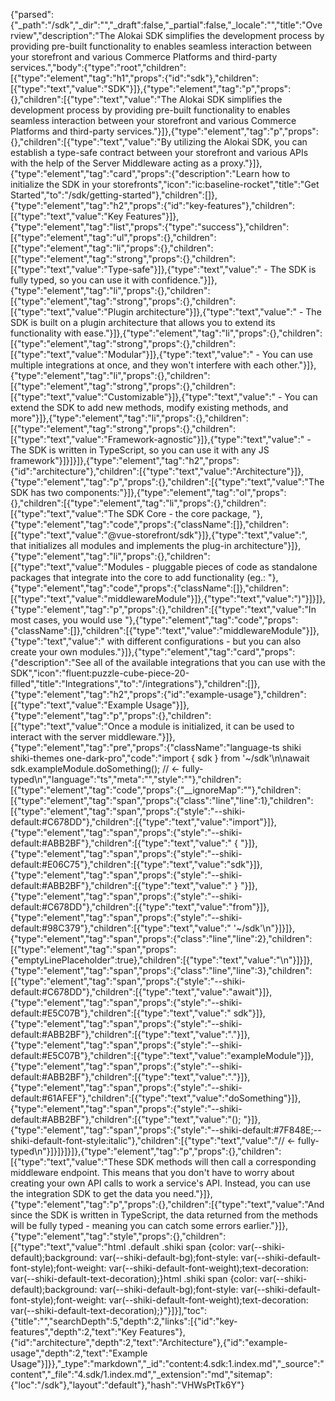 {"parsed":{"_path":"/sdk","_dir":"","_draft":false,"_partial":false,"_locale":"","title":"Overview","description":"The Alokai SDK simplifies the development process by providing pre-built functionality to enables seamless interaction between your storefront and various Commerce Platforms and third-party services.","body":{"type":"root","children":[{"type":"element","tag":"h1","props":{"id":"sdk"},"children":[{"type":"text","value":"SDK"}]},{"type":"element","tag":"p","props":{},"children":[{"type":"text","value":"The Alokai SDK simplifies the development process by providing pre-built functionality to enables seamless interaction between your storefront and various Commerce Platforms and third-party services."}]},{"type":"element","tag":"p","props":{},"children":[{"type":"text","value":"By utilizing the Alokai SDK, you can establish a type-safe contract between your storefront and various APIs with the help of the Server Middleware acting as a proxy."}]},{"type":"element","tag":"card","props":{"description":"Learn how to initialize the SDK in your storefronts","icon":"ic:baseline-rocket","title":"Get Started","to":"/sdk/getting-started"},"children":[]},{"type":"element","tag":"h2","props":{"id":"key-features"},"children":[{"type":"text","value":"Key Features"}]},{"type":"element","tag":"list","props":{"type":"success"},"children":[{"type":"element","tag":"ul","props":{},"children":[{"type":"element","tag":"li","props":{},"children":[{"type":"element","tag":"strong","props":{},"children":[{"type":"text","value":"Type-safe"}]},{"type":"text","value":" - The SDK is fully typed, so you can use it with confidence."}]},{"type":"element","tag":"li","props":{},"children":[{"type":"element","tag":"strong","props":{},"children":[{"type":"text","value":"Plugin architecture"}]},{"type":"text","value":" - The SDK is built on a plugin architecture that allows you to extend its functionality with ease."}]},{"type":"element","tag":"li","props":{},"children":[{"type":"element","tag":"strong","props":{},"children":[{"type":"text","value":"Modular"}]},{"type":"text","value":" - You can use multiple integrations at once, and they won't interfere with each other."}]},{"type":"element","tag":"li","props":{},"children":[{"type":"element","tag":"strong","props":{},"children":[{"type":"text","value":"Customizable"}]},{"type":"text","value":" - You can extend the SDK to add new methods, modify existing methods, and more"}]},{"type":"element","tag":"li","props":{},"children":[{"type":"element","tag":"strong","props":{},"children":[{"type":"text","value":"Framework-agnostic"}]},{"type":"text","value":" - The SDK is written in TypeScript, so you can use it with any JS framework"}]}]}]},{"type":"element","tag":"h2","props":{"id":"architecture"},"children":[{"type":"text","value":"Architecture"}]},{"type":"element","tag":"p","props":{},"children":[{"type":"text","value":"The SDK has two components:"}]},{"type":"element","tag":"ol","props":{},"children":[{"type":"element","tag":"li","props":{},"children":[{"type":"text","value":"The SDK Core - the core package, "},{"type":"element","tag":"code","props":{"className":[]},"children":[{"type":"text","value":"@vue-storefront/sdk"}]},{"type":"text","value":", that initializes all modules and implements the plug-in architecture"}]},{"type":"element","tag":"li","props":{},"children":[{"type":"text","value":"Modules - pluggable pieces of code as standalone packages that integrate into the core to add functionality (eg.: "},{"type":"element","tag":"code","props":{"className":[]},"children":[{"type":"text","value":"middlewareModule"}]},{"type":"text","value":")"}]}]},{"type":"element","tag":"p","props":{},"children":[{"type":"text","value":"In most cases, you would use "},{"type":"element","tag":"code","props":{"className":[]},"children":[{"type":"text","value":"middlewareModule"}]},{"type":"text","value":" with different configurations - but you can also create your own modules."}]},{"type":"element","tag":"card","props":{"description":"See all of the available integrations that you can use with the SDK","icon":"fluent:puzzle-cube-piece-20-filled","title":"Integrations","to":"/integrations"},"children":[]},{"type":"element","tag":"h2","props":{"id":"example-usage"},"children":[{"type":"text","value":"Example Usage"}]},{"type":"element","tag":"p","props":{},"children":[{"type":"text","value":"Once a module is initialized, it can be used to interact with the server middleware."}]},{"type":"element","tag":"pre","props":{"className":"language-ts shiki shiki-themes one-dark-pro","code":"import { sdk } from '~/sdk'\n\nawait sdk.exampleModule.doSomething(); // <- fully-typed\n","language":"ts","meta":"","style":""},"children":[{"type":"element","tag":"code","props":{"__ignoreMap":""},"children":[{"type":"element","tag":"span","props":{"class":"line","line":1},"children":[{"type":"element","tag":"span","props":{"style":"--shiki-default:#C678DD"},"children":[{"type":"text","value":"import"}]},{"type":"element","tag":"span","props":{"style":"--shiki-default:#ABB2BF"},"children":[{"type":"text","value":" { "}]},{"type":"element","tag":"span","props":{"style":"--shiki-default:#E06C75"},"children":[{"type":"text","value":"sdk"}]},{"type":"element","tag":"span","props":{"style":"--shiki-default:#ABB2BF"},"children":[{"type":"text","value":" } "}]},{"type":"element","tag":"span","props":{"style":"--shiki-default:#C678DD"},"children":[{"type":"text","value":"from"}]},{"type":"element","tag":"span","props":{"style":"--shiki-default:#98C379"},"children":[{"type":"text","value":" '~/sdk'\n"}]}]},{"type":"element","tag":"span","props":{"class":"line","line":2},"children":[{"type":"element","tag":"span","props":{"emptyLinePlaceholder":true},"children":[{"type":"text","value":"\n"}]}]},{"type":"element","tag":"span","props":{"class":"line","line":3},"children":[{"type":"element","tag":"span","props":{"style":"--shiki-default:#C678DD"},"children":[{"type":"text","value":"await"}]},{"type":"element","tag":"span","props":{"style":"--shiki-default:#E5C07B"},"children":[{"type":"text","value":" sdk"}]},{"type":"element","tag":"span","props":{"style":"--shiki-default:#ABB2BF"},"children":[{"type":"text","value":"."}]},{"type":"element","tag":"span","props":{"style":"--shiki-default:#E5C07B"},"children":[{"type":"text","value":"exampleModule"}]},{"type":"element","tag":"span","props":{"style":"--shiki-default:#ABB2BF"},"children":[{"type":"text","value":"."}]},{"type":"element","tag":"span","props":{"style":"--shiki-default:#61AFEF"},"children":[{"type":"text","value":"doSomething"}]},{"type":"element","tag":"span","props":{"style":"--shiki-default:#ABB2BF"},"children":[{"type":"text","value":"(); "}]},{"type":"element","tag":"span","props":{"style":"--shiki-default:#7F848E;--shiki-default-font-style:italic"},"children":[{"type":"text","value":"// <- fully-typed\n"}]}]}]}]},{"type":"element","tag":"p","props":{},"children":[{"type":"text","value":"These SDK methods will then call a corresponding middleware endpoint. This means that you don't have to worry about creating your own API calls to work a service's API. Instead, you can use the integration SDK to get the data you need."}]},{"type":"element","tag":"p","props":{},"children":[{"type":"text","value":"And since the SDK is written in TypeScript, the data returned from the methods will be fully typed - meaning you can catch some errors earlier."}]},{"type":"element","tag":"style","props":{},"children":[{"type":"text","value":"html .default .shiki span {color: var(--shiki-default);background: var(--shiki-default-bg);font-style: var(--shiki-default-font-style);font-weight: var(--shiki-default-font-weight);text-decoration: var(--shiki-default-text-decoration);}html .shiki span {color: var(--shiki-default);background: var(--shiki-default-bg);font-style: var(--shiki-default-font-style);font-weight: var(--shiki-default-font-weight);text-decoration: var(--shiki-default-text-decoration);}"}]}],"toc":{"title":"","searchDepth":5,"depth":2,"links":[{"id":"key-features","depth":2,"text":"Key Features"},{"id":"architecture","depth":2,"text":"Architecture"},{"id":"example-usage","depth":2,"text":"Example Usage"}]}},"_type":"markdown","_id":"content:4.sdk:1.index.md","_source":"content","_file":"4.sdk/1.index.md","_extension":"md","sitemap":{"loc":"/sdk"},"layout":"default"},"hash":"VHWsPtTk6Y"}